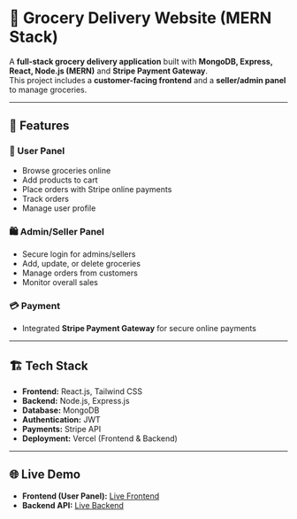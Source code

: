 # 🛒 Grocery Delivery Website (MERN Stack)

A **full-stack grocery delivery application** built with **MongoDB, Express, React, Node.js (MERN)** and **Stripe Payment Gateway**.  
This project includes a **customer-facing frontend** and a **seller/admin panel** to manage groceries.  

---

## 🚀 Features

### 👤 User Panel
- Browse groceries online  
- Add products to cart  
- Place orders with Stripe online payments  
- Track orders  
- Manage user profile  

### 🛍️ Admin/Seller Panel
- Secure login for admins/sellers  
- Add, update, or delete groceries  
- Manage orders from customers  
- Monitor overall sales  

### 💳 Payment
- Integrated **Stripe Payment Gateway** for secure online payments  

---

## 🏗️ Tech Stack
- **Frontend:** React.js, Tailwind CSS  
- **Backend:** Node.js, Express.js  
- **Database:** MongoDB  
- **Authentication:** JWT  
- **Payments:** Stripe API  
- **Deployment:** Vercel (Frontend & Backend)  

---

## 🌐 Live Demo
- **Frontend (User Panel):** [Live Frontend](https://cartgreen.vercel.app)  
- **Backend API:** [Live Backend](https://cartgreen-back.vercel.app) 
